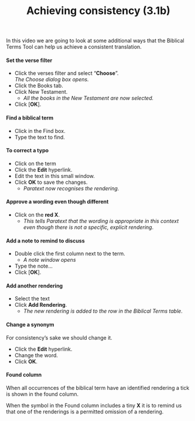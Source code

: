﻿---
title: Achieving consistency (3.1b)
---
In this video we are going to look at some additional ways that the Biblical Terms Tool can help us achieve a consistent translation.

#### Set the verse filter

-   Click the verses filter and select “**Choose**”.  
   *The Choose dialog box opens.*
-   Click the Books tab.
-   Click New Testament.    
    -  *All the books in the New Testament are now selected.*
-   Click [**OK**].

#### Find a biblical term

-   Click in the Find box.
-   Type the text to find.

#### To correct a typo

-   Click on the term
-   Click the **Edit** hyperlink.
-   Edit the text in this small window.
-   Click **OK** to save the changes.  
    -  *Paratext now recognises the rendering*.

#### Approve a wording even though different

-   Click on the **red X**.  
    -  *This tells Paratext that the wording is appropriate in this context even though there is not a specific, explicit rendering*.

#### Add a note to remind to discuss

-   Double click the first column next to the term.  
    -  *A note window opens*
-   Type the note...
-   Click [**OK**].

#### Add another rendering

-   Select the text
-   Click **Add Rendering**.  
    -  *The new rendering is added to the row in the Biblical Terms table*.

#### Change a synonym

For consistency’s sake we should change it.

-   Click the **Edit** hyperlink.
-   Change the word.
-   Click **OK**.

#### Found column

When all occurrences of the biblical term have an identified rendering a tick is shown in the found column.

When the symbol in the Found column includes a tiny **X** it is to remind us that one of the renderings is a permitted omission of a rendering.

